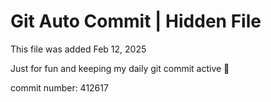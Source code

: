 # Git Auto Commit | Hidden File

This file was added Feb 12, 2025

Just for fun and keeping my daily git commit active 🤪

commit number: 412617

